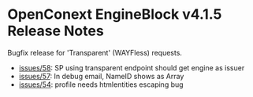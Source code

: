 # OpenConext EngineBlock v4.1.5 Release Notes #

Bugfix release for 'Transparent' (WAYFless) requests.

* [issues/58](https://github.com/OpenConext/OpenConext-engineblock/issues/58): SP using transparent endpoint should get engine as issuer
* [issues/57](https://github.com/OpenConext/OpenConext-engineblock/issues/57): In debug email, NameID shows as Array
* [issues/54](https://github.com/OpenConext/OpenConext-engineblock/issues/54): profile needs htmlentities escaping bug